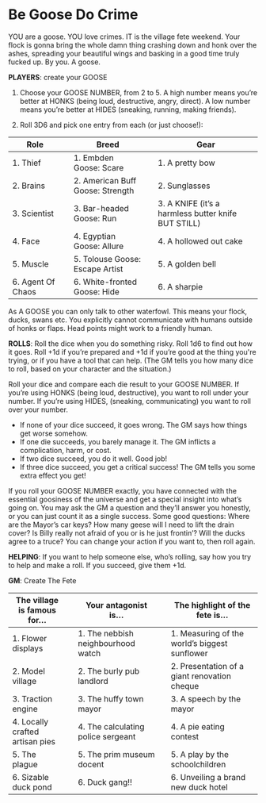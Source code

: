 # Be Goose Do Crime

YOU are a goose. YOU love crimes. IT is the village fete weekend. Your flock is gonna bring the whole damn thing crashing down and honk over the ashes, spreading your beautiful wings and basking in a good time truly fucked up. By you. A goose.

**PLAYERS**: create your GOOSE

1. Choose your GOOSE NUMBER, from 2 to 5. A high number means you’re better at HONKS (being loud, destructive, angry, direct). A low number means you’re better at HIDES (sneaking, running, making friends).

2. Roll 3D6 and pick one entry from each (or just choose!):

|Role| |Breed| |Gear|
|---|---|---|---|---|
|1. Thief| |1. Embden Goose: Scare| |1. A pretty bow|
|2. Brains| |2. American Buff Goose: Strength| |2. Sunglasses|
|3. Scientist| |3. Bar-headed Goose: Run| |3. A KNIFE (it’s a harmless butter knife BUT STILL)|
|4. Face| |4. Egyptian Goose: Allure| |4. A hollowed out cake|
|5. Muscle| |5. Tolouse Goose: Escape Artist| |5. A golden bell|
|6. Agent Of Chaos| |6. White-fronted Goose: Hide| |6. A sharpie|

As A GOOSE you can only talk to other waterfowl. This means your flock, ducks, swans etc. You explicitly cannot communicate with humans outside of honks or flaps. Head points might work to a friendly human.

**ROLLS**: Roll the dice when you do something risky. Roll 1d6 to find out how it goes. Roll +1d if you’re prepared and +1d if you’re good at the thing you're trying, or if you have a tool that can help. (The GM tells you how many dice to roll, based on your character and the situation.)

Roll your dice and compare each die result to your GOOSE NUMBER. If you’re using HONKS (being loud, destructive), you want to roll under your number. If you’re using HIDES, (sneaking, communicating) you want to roll over your number.

* If none of your dice succeed, it goes wrong. The GM says how things get worse somehow.
* If one die succeeds, you barely manage it. The GM inflicts a complication, harm, or cost.
* If two dice succeed, you do it well. Good job!
* If three dice succeed, you get a critical success! The GM tells you some extra effect you get!

If you roll your GOOSE NUMBER exactly, you have connected with the essential goosiness of the universe and get a special insight into what’s going on. You may ask the GM a question and they’ll answer you honestly, or you can just count it as a single success. Some good questions: Where are the Mayor’s car keys? How many geese will I need to lift the drain cover? Is Billy really not afraid of you or is he just frontin’? Will the ducks agree to a truce? You can change your action if you want to, then roll again.

**HELPING**: If you want to help someone else, who’s rolling, say how you try to help and make a roll. If you succeed, give them +1d.

**GM**: Create The Fete

|The village is famous for…|   |Your antagonist is…|   |The highlight of the fete is…|
|---|---|---|---|---|
|1. Flower displays|   |1. The nebbish neighbourhood watch|   |1. Measuring of the world’s biggest sunflower|
|2. Model village|   |2. The burly pub landlord|   |2. Presentation of a giant renovation cheque|
|3. Traction engine|   |3. The huffy town mayor|   |3. A speech by the mayor|
|4. Locally crafted artisan pies|   |4. The calculating police sergeant|   |4. A pie eating contest|
|5. The plague|   |5. The prim museum docent|   |5. A play by the schoolchildren|
|6. Sizable duck pond|   |6. Duck gang!!|   |6. Unveiling a brand new duck hotel|
